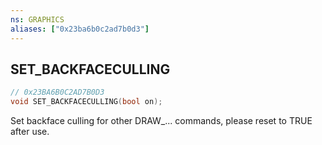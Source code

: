 ```yaml
---
ns: GRAPHICS
aliases: ["0x23ba6b0c2ad7b0d3"]
---
```

## SET_BACKFACECULLING

```c
// 0x23BA6B0C2AD7B0D3
void SET_BACKFACECULLING(bool on);
```

Set backface culling for other DRAW_... commands, please reset to TRUE after use.

